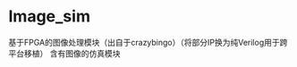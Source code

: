 <!--
 * #Author       : sterben(Duan)
 * #LastAuthor   : sterben(Duan)
 * #Date         : 2020-02-04 22:52:33
 * #lastTime     : 2020-02-04 22:53:26
 * #FilePath     : \README.md
 * #Description  : 
 -->

# Image_sim

基于FPGA的图像处理模块（出自于crazybingo）（将部分IP换为纯Verilog用于跨平台移植）
含有图像的仿真模块
